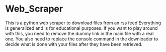 # Web_Scraper
This is a python web scraper to download files from an rss feed 
Everything is generalized and is for educational purposes.
If you want to play around with this, you need to remove the dummy link in the main file with a real one.
You also need to replace the console command in the downloader to decide what is done with your files
after they have been retrieved.
